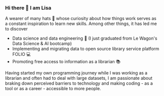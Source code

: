 ### Hi there 👋 I am Lisa
A wearer of many hats 👒 whose curiosity about how things work serves as a constant inspiration to learn new skills. Among other things, it has led me to discover
- Data science and data engineering 🤖 (I just graduated from Le Wagon's Data Science & AI bootcamp)
- Implementing and migrating data to open source library service platform FOLIO 💻
- Promoting free access to information as a librarian 📚

Having started my own programming journey while I was working as a librarian and often had to deal with large datasets, I am passionate about braking down perceived barriers to technology and making coding - as a tool or as a career - accessible to more people.

<!--
**branchedelac/branchedelac** is a ✨ _special_ ✨ repository because its `README.md` (this file) appears on your GitHub profile.

Here are some ideas to get you started:

- 🔭 I’m currently working on ...
- 🌱 I’m currently learning ...
- 👯 I’m looking to collaborate on ...
- 🤔 I’m looking for help with ...
- 💬 Ask me about ...
- 📫 How to reach me: ...
- 😄 Pronouns: ...
- ⚡ Fun fact: ...
-->
